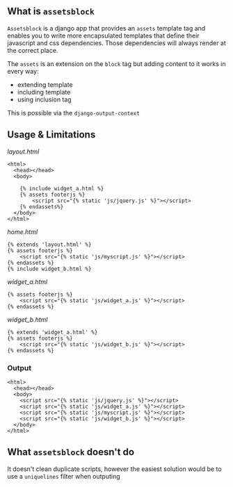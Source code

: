 ## What is `assetsblock`

`Assetsblock` is a django app that provides an `assets` template tag
and enables you to write more encapsulated templates that define their
javascript and css dependencies. Those dependencies will always render at the correct place.

The `assets` is an extension on the `block` tag but adding content to it works in every way:

 - extending template
 - including template
 - using inclusion tag

This is possible via the `django-output-context`

## Usage & Limitations

*layout.html*
```
<html>
  <head></head>
  <body>

    {% include widget_a.html %}
    {% assets footerjs %}
        <script src="{% static 'js/jquery.js' %}"></script>
    {% endassets%}
  </body>
</html>
```

*home.html*
```
{% extends 'layout.html' %}
{% assets footerjs %}
    <script src="{% static 'js/myscript.js' %}"></script>
{% endassets %}
{% include widget_b.html %}
```

*widget_a.html*
```
{% assets footerjs %}
    <script src="{% static 'js/widget_a.js' %}"></script>
{% endassets %}
```

*widget_b.html*
```
{% extends 'widget_a.html' %}
{% assets footerjs %}
    <script src="{% static 'js/widget_b.js' %}"></script>
{% endassets %}
```

### Output
```
<html>
  <head></head>
  <body>
    <script src="{% static 'js/jquery.js' %}"></script>
    <script src="{% static 'js/widget_a.js' %}"></script>
    <script src="{% static 'js/myscript.js' %}"></script>
    <script src="{% static 'js/widget_b.js' %}"></script>
  </body>
</html>

```

## What `assetsblock` doesn't do
It doesn't clean duplicate scripts, however the easiest solution would be to use a `uniquelines` filter when outputing 
